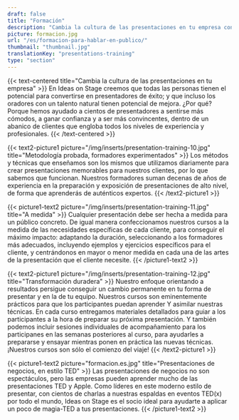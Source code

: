```yaml
---
draft: false
title: "Formación"
description: "Cambia la cultura de las presentaciones en tu empresa con  los mejores cursos para hablar en público y hacer presentaciones"
picture: formacion.jpg
url: "/es/formacion-para-hablar-en-publico/"
thumbnail: "thumbnail.jpg"
translationKey: "presentations-training"
type: "section"
---
```


{{< text-centered title="Cambia la cultura de las presentaciones en tu empresa" >}}
En Ideas on Stage creemos que todas las personas tienen el potencial para convertirse en presentadores de éxito; y que incluso los oradores con un talento natural tienen potencial de mejora. ¿Por qué? Porque hemos ayudado a cientos de presentadores a sentirse más cómodos, a ganar confianza y a ser más convincentes, dentro de un abanico de clientes que engloba todos los niveles de experiencia y profesionales.
{{< /text-centered >}}

{{< text2-picture1 picture="/img/inserts/presentation-training-10.jpg" title="Metodología probada, formadores experimentados" >}}
Los métodos y técnicas que enseñamos son los mismos que utilizamos diariamente para crear presentaciones memorables para nuestros clientes, por lo que sabemos que funcionan. Nuestros formadores suman decenas de años de experiencia en la preparación y exposición de presentaciones de alto nivel, de forma que aprenderás de auténticos expertos.
{{< /text2-picture1 >}}

{{< picture1-text2 picture="/img/inserts/presentation-training-11.jpg" title="A medida" >}}
Cualquier presentación debe ser hecha a medida para un público concreto. De igual manera confeccionamos nuestros cursos a la medida de las necesidades específicas de cada cliente, para conseguir el máximo impacto: adaptando la duración, seleccionando a los formadores más adecuados, incluyendo ejemplos y ejercicios específicos para el cliente, y centrándonos en mayor o menor medida en cada una de las artes de la presentación que el cliente necesite.
{{< /picture1-text2 >}}

{{< text2-picture1 picture="/img/inserts/presentation-training-12.jpg" title="Transformación duradera" >}}
Nuestro enfoque orientando a resultados persigue conseguir un cambio permanente en tu forma de presentar y en la de tu equipo. Nuestros cursos son eminentemente prácticos para que los participantes puedan aprender Y asimilar nuestras técnicas. En cada curso entregamos materiales detallados para guiar a los participantes a la hora de preparar su próxima presentación. Y también podemos incluir sesiones individuales de acompañamiento para los participanes en las semanas posteriores al curso, para ayudarles a prepararse y ensayar mientras ponen en práctica las nuevas técnicas. ¡Nuestros cursos son sólo el comienzo del viaje!
{{< /text2-picture1 >}}

{{< picture1-text2 picture="formacion.es.jpg" title="Presentaciones de negocios, en estilo TED" >}}
Las presentaciones de negocios no son espectáculos, pero las empresas pueden aprender mucho de las presentaciones TED y Apple. Como líderes en este moderno estilo de presentar, con cientos de charlas a nuestras espaldas en eventos TED(x) por todo el mundo, Ideas on Stage es el socio ideal para ayudarte a aplicar un poco de magia-TED a tus presentaciones.
{{< /picture1-text2 >}}